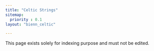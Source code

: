 ```yaml
---
title: "Celtic Strings"
sitemap:
  priority : 0.1
layout: "bienn_celtic"

---
```

This page exists solely for indexing purpose and must not be edited.